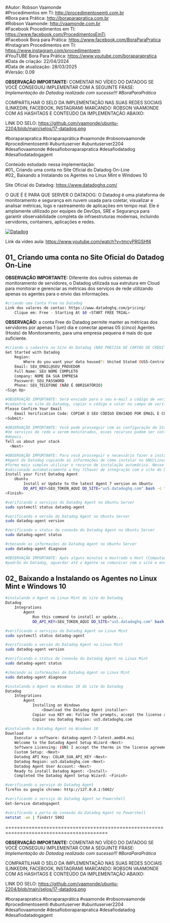 #Autor: Robson Vaamonde<br>
#Procedimentos em TI: http://procedimentosemti.com.br<br>
#Bora para Prática: http://boraparapratica.com.br<br>
#Robson Vaamonde: http://vaamonde.com.br<br>
#Facebook Procedimentos em TI: https://www.facebook.com/ProcedimentosEmTi<br>
#Facebook Bora para Prática: https://www.facebook.com/BoraParaPratica<br>
#Instagram Procedimentos em TI: https://www.instagram.com/procedimentoem<br>
#YouTUBE Bora Para Prática: https://www.youtube.com/boraparapratica<br>
#Data de criação: 22/04/2024<br>
#Data de atualização: 28/03/2025<br>
#Versão: 0.09<br>

**OBSERVAÇÃO IMPORTANTE:** COMENTAR NO VÍDEO DO DATADOG SE VOCÊ CONSEGUIU IMPLEMENTAR COM A SEGUINTE FRASE: *Implementação do Datadog realizado com sucesso!!! #BoraParaPrática*

COMPARTILHAR O SELO DA IMPLEMENTAÇÃO NAS SUAS REDES SOCIAIS (LINKEDIN, FACEBOOK, INSTAGRAM) MARCANDO: ROBSON VAAMONDE COM AS HASHTAGS E CONTEÚDO DA IMPLEMENTAÇÃO ABAIXO: 

LINK DO SELO: https://github.com/vaamonde/ubuntu-2204/blob/main/selos/17-datadog.png

#boraparapratica #boraparaprática #vaamonde #robsonvaamonde #procedimentosemti #ubuntuserver 
#ubuntuserver2204 #desafiovaamonde #desafioboraparapratica #desafiodatadog #desafiodatadogagent

Conteúdo estudado nessa implementação:<br>
#01_ Criando uma conta no Site Oficial do Datadog On-Line<br>
#02_ Baixando a Instalando os Agentes no Linux Mint e Windows 10

Site Oficial do Datadog: https://www.datadoghq.com/<br>

O QUE É E PARA QUE SERVER O DATADOG: O Datadog é uma plataforma de monitoramento e segurança em nuvem usada para coletar, visualizar e analisar métricas, logs e rastreamento de aplicações em tempo real. Ele é amplamente utilizado por equipes de DevOps, SRE e Segurança para garantir observabilidade completa de infraestruturas modernas, incluindo servidores, containers, aplicações e redes.

[![Datadog](http://img.youtube.com/vi/tmcyPRGSHf4/0.jpg)](https://www.youtube.com/watch?v=tmcyPRGSHf4 "Datadog")

Link da vídeo aula: https://www.youtube.com/watch?v=tmcyPRGSHf4

## 01_ Criando uma conta no Site Oficial do Datadog On-Line<br>

**OBSERVAÇÃO IMPORTANTE:** Diferente dos outros sistemas de monitoramento de servidores, o Datadog utilizada sua estrutura em Cloud para monitorar e gerenciar as métricas dos serviços de rede utilizando apenas os agentes para o envio das informações.

```bash
#criando uma Conta Free no Datadog
Link dos valores de contas: https://www.datadoghq.com/pricing/
    Clique em: Free - Starting At $0 <START FREE TRIAL>
```

**OBSERVAÇÃO:** a conta Free do Datadog permite manter as métricas dos servidores por apenas 1 (um) dia e conectar apenas 05 (cinco) Agentes (Hosts) de Monitoramento, para uma empresa pequena é mais do que suficiente.

```bash
#criando o cadastro no Site do Datadog (NÃO PRECISA DE CARTÃO DE CRÉDITO)
Get Started with Datadog
    Region:
        Where do you want your data housed?: United Stated (US5-Central)
    Email: SEU_EMAIL@SEU_PROVEDOR
    Full Name: SEU NOME COMPLETO
    Company: NOME DA SUA EMPRESA
    Password: SEU_PASSWORD
    Phone: SEU_TELEFONE (NÃO É OBRIGATÓRIO)
<Sign Up>

#OBSERVAÇÃO IMPORTANTE: Será enviado para o seu e-mail o código de verificação do
#cadastro no site do Datadog, copiar o código e colar no campo de verificação.
Please Confirm Your Email
    Email Verification Code: COPIAR O SEU CÓDIGO ENVIADO POR EMAIL E COLAR NO CAMPO DE VERIFICAÇÃO
<Submit>

#OBSERVAÇÃO IMPORTANTE: Você pode prosseguir com as configuração de Stack (Pilha)
#de serviços de rede a serem monitorados, esses recursos podem ser configurados
#depois.
Tell us about your stack
  <Next>

#OBSERVAÇÃO IMPORTANTE: Para você prosseguir e necessário fazer a instalação do
#Agent do Datadog copiando as informações de como instalar no GNU/Linux, sendo a
#forma mais simples utilizar o recurso de instalação automática. Nesse método é
#adicionado automaticamente a Key (Chave) de integração com o site do Datadog.
Install your first Datadog Agent
    Ubuntu
        Install or Update to the latest Agent 7 version on Ubuntu
        DD_API_KEY=SEU_TOKEN_AQUI DD_SITE="us5.datadoghq.com" bash -c "$(curl -L https://s3.amazonaws.com/dd-agent/scripts/install_script_agent7.sh)"
<Finish>

#verificando o serviços do Datadog Agent no Ubuntu Server
sudo systemctl status datadog-agent

#verificando a versão do Datadog Agent no Ubuntu Server
sudo datadog-agent version

#verificando o status de conexão do Datadog Agent no Ubuntu Server
sudo datadog-agent status

#checando as informações do Datadog Agent no Ubuntu Server
sudo datadog-agent diagnose

#OBSERVAÇÃO IMPORTANTE: Após alguns minutos e mostrado o Host (Computador) no Dashboard
#padrão do Datadog, aguardar até o Agente se comunicar com o site e enviar as métricas.
```

## 02_ Baixando a Instalando os Agentes no Linux Mint e Windows 10<br>
```bash
#instalando o Agent no Linux Mint do site do Datadog
Datadog
    Integrations
        Agent
            Run this command to install or update...
            DD_API_KEY=SEU_TOKEN_AQUI DD_SITE="us5.datadoghq.com" bash -c "$(curl -L https://s3.amazonaws.com/dd-agent/scripts/install_script_agent7.sh)"

#verificando o serviços do Datadog Agent no Linux Mint
sudo systemctl status datadog-agent

#verificando a versão do Datadog Agent no Linux Mint
sudo datadog-agent version

#verificando o status de conexão do Datadog Agent no Linux Mint
sudo datadog-agent status

#checando as informações do Datadog Agent no Linux Mint
sudo datadog-agent diagnose

#instalando o Agent no Windows 10 do site do Datadog
Datadog
    Integrations
        Agent
            Installing on Windows
                <Download the Datadog Agent installer>
            Copiar sua KEY em: Follow the prompts, accept the license agreement, and enter your Datadog API key
            Copiar seu Datadog Region: us5.datadoghq.com

#instalando o Datadog Agent no Windows 10
Download
    Executar o software: datadog-agent-7-latest.amd64.msi
    Welcome to the Datadog Agent Setup Wizard <Next>
    Software Licensing: (ON) I accept the therms in the license agreement. <Next>
    Custom Setup: <Next>
    Datadog API Key: COLAR_SUA_API_KEY <Next>
    Datadog Region: us5.datadoghq.com <Next>
    Datadog Agent User Account: <Next>
    Ready to install Datadog Agent: <Install>
    Completed the Datadog Agent Setup Wizard: <Finish>

#verificando o serviço do Datadog Agent
firefox ou google chrome: http://127.0.0.1:5002/

#verificando o serviço do Datadog Agent no Powershell
Get-Service datadogagent

#verificando a porta de conexão do Datadog Agent no Powershell
netstat -an | findstr 5002
```

=========================================================================================

**OBSERVAÇÃO IMPORTANTE:** COMENTAR NO VÍDEO DO DATADOG SE VOCÊ CONSEGUIU IMPLEMENTAR COM A SEGUINTE FRASE: *Implementação do Datadog realizado com sucesso!!! #BoraParaPrática*

COMPARTILHAR O SELO DA IMPLEMENTAÇÃO NAS SUAS REDES SOCIAIS (LINKEDIN, FACEBOOK, INSTAGRAM) MARCANDO: ROBSON VAAMONDE COM AS HASHTAGS E CONTEÚDO DA IMPLEMENTAÇÃO ABAIXO: 

LINK DO SELO: https://github.com/vaamonde/ubuntu-2204/blob/main/selos/17-datadog.png

#boraparapratica #boraparaprática #vaamonde #robsonvaamonde #procedimentosemti #ubuntuserver #ubuntuserver2204 #desafiovaamonde #desafioboraparapratica #desafiodatadog #desafiodatadogagent